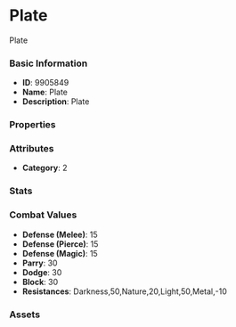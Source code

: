 # Plate

Plate

### Basic Information

- **ID**: 9905849
- **Name**: Plate
- **Description**: Plate

### Properties


### Attributes

- **Category**: 2

### Stats


### Combat Values

- **Defense (Melee)**: 15
- **Defense (Pierce)**: 15
- **Defense (Magic)**: 15
- **Parry**: 30
- **Dodge**: 30
- **Block**: 30
- **Resistances**: Darkness,50,Nature,20,Light,50,Metal,-10

### Assets


